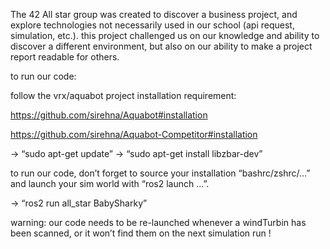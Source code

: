 
The 42 All star group was created to discover a business project,
and explore technologies not necessarily used in our school (api request, simulation, etc.).
this project challenged us on our knowledge and ability to discover a different environment,
but also on our ability to make a project report readable for others.

to run our code:

follow the vrx/aquabot project installation requirement:

https://github.com/sirehna/Aquabot#installation

https://github.com/sirehna/Aquabot-Competitor#installation

→    “sudo apt-get update”
→    “sudo apt-get install libzbar-dev”

to run our code, don’t forget to source your installation “bashrc/zshrc/...” and launch your sim world with “ros2 launch ...”.

→    “ros2 run all_star BabySharky”

warning: our code needs to be re-launched whenever a windTurbin has been scanned, or it won’t find them on the next simulation run !
